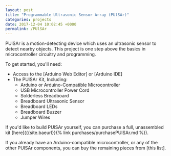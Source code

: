 ```yaml
---
layout: post
title: "Programmable Ultrasonic Sensor Array (PUlSAr)"
categories: projects
date: 2017-12-04 10:02:45 +0000
permalink: /PUlSAr
---
```

PUlSAr is a motion-detecting device which uses an ultrasonic sensor to detect nearby objects. This project is one step above the basics in microcontroller circuitry and programming.

To get started, you'll need:
<ul>
<li>Access to the [Arduino Web Editor] or [Arduino IDE]</li>
<li>The PUlSAr Kit, Including:
  <ul>
  <li>Arduino or Arduino-Compatible Microcontroller</li>
  <li>USB Microcontroller Power Cord</li>
  <li>Solderless Breadboard</li>
  <li>Breadboard Ultrasonic Sensor</li>
  <li>Breadboard LEDs</li>
  <li>Breadboard Buzzer</li>
  <li>Jumper Wires</li>
  </ul>
</li>
</ul>


If you'd like to build PUlSAr yourself, you can purchase a full, unassembled kit [here]({{site.baeurl}}{% link purchases/purchasePUlSAr.md %}). 

If you already have an Arduino-compatible microcontroller, or any of the other PUlSAr components, you can buy the remaining pieces from [this list].

